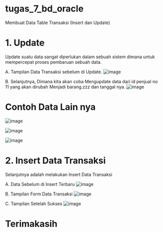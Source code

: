 # tugas_7_bd_oracle
Membuat Data Table Transaksi (Insert dan Update)
# 1. Update
Update suatu data sangat diperlukan dalam sebuah sistem dimana untuk mempercepat proses pembaruan sebuah data.

A. Tampilan Data Transaksi sebelum di Update.
![image](https://user-images.githubusercontent.com/46914608/148629507-dab4abff-dfad-4ce5-b9bb-ede5a9cfb39f.png)

B. Selanjutnya, Dimana kita akan coba Mengupdate data dari id penjual no 11 yang akan dirubah Menjadi barang.zzz dan tanggal nya.
![image](https://user-images.githubusercontent.com/46914608/148629591-89476ab0-c74a-4861-b17f-6ffd2aa80c06.png)

# Contoh Data Lain nya
![image](https://user-images.githubusercontent.com/46914608/148629645-4fc19723-347d-432a-8189-261198e0f8c1.png)

![image](https://user-images.githubusercontent.com/46914608/148629692-e8ea76df-42e9-4f15-b04c-3be601b776ce.png)

![image](https://user-images.githubusercontent.com/46914608/148629717-2da933e8-6937-4947-aaad-399e8ffd32da.png)

# 2. Insert Data Transaksi

Selanjutnya adalah melakukan Insert Data Transaksi

A. Data Sebelum di Insert Terbaru
![image](https://user-images.githubusercontent.com/46914608/148629733-10a2150e-5c89-481f-889c-c76ee1001661.png)

B. Tampilan Form Data Transaksi
![image](https://user-images.githubusercontent.com/46914608/148629885-bf5ef9d1-1108-46e3-aeeb-d8355921b7d4.png)

C. Tampilan Setelah Sukses
![image](https://user-images.githubusercontent.com/46914608/148629902-da10d936-a463-4c3d-8cc5-eb212b65cec8.png)

# Terimakasih
